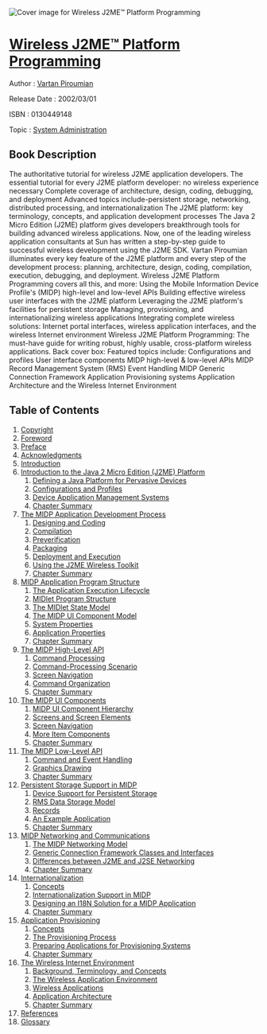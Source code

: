 ![Cover image for Wireless J2ME™ Platform Programming](https://imgdetail.ebookreading.net/cover/cover/system_admin/EB0130449148.jpg)

[Wireless J2ME™ Platform Programming](https://ebookreading.net/view/book/Wireless+J2ME%E2%84%A2+Platform+Programming-EB0130449148_1.html "Wireless J2ME™ Platform Programming")
====================================================================================================================

Author : [Vartan Piroumian](https://ebookreading.net/search/author/Vartan+Piroumian)

Release Date : 2002/03/01

ISBN : 0130449148

Topic : [System Administration](https://ebookreading.net/search/category/system-administration)

Book Description
-----------------

The authoritative tutorial for wireless J2ME application developers.
The essential tutorial for every J2ME platform developer: no wireless experience necessary
Complete coverage of architecture, design, coding, debugging, and deployment
Advanced topics include-persistent storage, networking, distributed processing, and internationalization
The J2ME platform: key terminology, concepts, and application development processes
The Java 2 Micro Edition (J2ME) platform gives developers breakthrough tools for building advanced wireless applications. Now, one of the leading wireless application consultants at Sun has written a step-by-step guide to successful wireless development using the J2ME SDK. Vartan Piroumian illuminates every key feature of the J2ME platform and every step of the development process: planning, architecture, design, coding, compilation, execution, debugging, and deployment. Wireless J2ME Platform Programming covers all this, and more:
Using the Mobile Information Device Profile's (MIDP) high-level and low-level APIs
Building effective wireless user interfaces with the J2ME platform
Leveraging the J2ME platform's facilities for persistent storage
Managing, provisioning, and internationalizing wireless applications
Integrating complete wireless solutions: Internet portal interfaces, wireless application interfaces, and the wireless Internet environment
Wireless J2ME Platform Programming: The must-have guide for writing robust, highly usable, cross-platform wireless applications.
Back cover box:
Featured topics include:
Configurations and profiles
User interface components
MIDP high-level &amp; low-level APIs
MIDP Record Management System (RMS)
Event Handling
MIDP Generic Connection Framework
Application Provisioning systems
Application Architecture and the Wireless Internet Environment
              
Table of Contents
-----------------

1. [Copyright](https://ebookreading.net/view/book/Wireless+J2ME%E2%84%A2+Platform+Programming-EB0130449148_1.html)
1. [Foreword](https://ebookreading.net/view/book/Wireless+J2ME%E2%84%A2+Platform+Programming-EB0130449148_2.html)
1. [Preface](https://ebookreading.net/view/book/Wireless+J2ME%E2%84%A2+Platform+Programming-EB0130449148_3.html)
1. [Acknowledgments](https://ebookreading.net/view/book/Wireless+J2ME%E2%84%A2+Platform+Programming-EB0130449148_4.html)
1. [Introduction](https://ebookreading.net/view/book/Wireless+J2ME%E2%84%A2+Platform+Programming-EB0130449148_5.html)
1. [Introduction to the Java 2 Micro Edition (J2ME) Platform](https://ebookreading.net/view/book/Wireless+J2ME%E2%84%A2+Platform+Programming-EB0130449148_6.html)
    1. [Defining a Java Platform for Pervasive Devices](https://ebookreading.net/view/book/Wireless+J2ME%E2%84%A2+Platform+Programming-EB0130449148_7.html)
    1. [Configurations and Profiles](https://ebookreading.net/view/book/Wireless+J2ME%E2%84%A2+Platform+Programming-EB0130449148_8.html)
    1. [Device Application Management Systems](https://ebookreading.net/view/book/Wireless+J2ME%E2%84%A2+Platform+Programming-EB0130449148_9.html)
    1. [Chapter Summary](https://ebookreading.net/view/book/Wireless+J2ME%E2%84%A2+Platform+Programming-EB0130449148_10.html)
1. [The MIDP Application Development Process](https://ebookreading.net/view/book/Wireless+J2ME%E2%84%A2+Platform+Programming-EB0130449148_11.html)
    1. [Designing and Coding](https://ebookreading.net/view/book/Wireless+J2ME%E2%84%A2+Platform+Programming-EB0130449148_12.html)
    1. [Compilation](https://ebookreading.net/view/book/Wireless+J2ME%E2%84%A2+Platform+Programming-EB0130449148_13.html)
    1. [Preverification](https://ebookreading.net/view/book/Wireless+J2ME%E2%84%A2+Platform+Programming-EB0130449148_14.html)
    1. [Packaging](https://ebookreading.net/view/book/Wireless+J2ME%E2%84%A2+Platform+Programming-EB0130449148_15.html)
    1. [Deployment and Execution](https://ebookreading.net/view/book/Wireless+J2ME%E2%84%A2+Platform+Programming-EB0130449148_16.html)
    1. [Using the J2ME Wireless Toolkit](https://ebookreading.net/view/book/Wireless+J2ME%E2%84%A2+Platform+Programming-EB0130449148_17.html)
    1. [Chapter Summary](https://ebookreading.net/view/book/Wireless+J2ME%E2%84%A2+Platform+Programming-EB0130449148_18.html)
1. [MIDP Application Program Structure](https://ebookreading.net/view/book/Wireless+J2ME%E2%84%A2+Platform+Programming-EB0130449148_19.html)
    1. [The Application Execution Lifecycle](https://ebookreading.net/view/book/Wireless+J2ME%E2%84%A2+Platform+Programming-EB0130449148_20.html)
    1. [MIDlet Program Structure](https://ebookreading.net/view/book/Wireless+J2ME%E2%84%A2+Platform+Programming-EB0130449148_21.html)
    1. [The MIDlet State Model](https://ebookreading.net/view/book/Wireless+J2ME%E2%84%A2+Platform+Programming-EB0130449148_22.html)
    1. [The MIDP UI Component Model](https://ebookreading.net/view/book/Wireless+J2ME%E2%84%A2+Platform+Programming-EB0130449148_23.html)
    1. [System Properties](https://ebookreading.net/view/book/Wireless+J2ME%E2%84%A2+Platform+Programming-EB0130449148_24.html)
    1. [Application Properties](https://ebookreading.net/view/book/Wireless+J2ME%E2%84%A2+Platform+Programming-EB0130449148_25.html)
    1. [Chapter Summary](https://ebookreading.net/view/book/Wireless+J2ME%E2%84%A2+Platform+Programming-EB0130449148_26.html)
1. [The MIDP High-Level API](https://ebookreading.net/view/book/Wireless+J2ME%E2%84%A2+Platform+Programming-EB0130449148_27.html)
    1. [Command Processing](https://ebookreading.net/view/book/Wireless+J2ME%E2%84%A2+Platform+Programming-EB0130449148_28.html)
    1. [Command-Processing Scenario](https://ebookreading.net/view/book/Wireless+J2ME%E2%84%A2+Platform+Programming-EB0130449148_29.html)
    1. [Screen Navigation](https://ebookreading.net/view/book/Wireless+J2ME%E2%84%A2+Platform+Programming-EB0130449148_30.html)
    1. [Command Organization](https://ebookreading.net/view/book/Wireless+J2ME%E2%84%A2+Platform+Programming-EB0130449148_31.html)
    1. [Chapter Summary](https://ebookreading.net/view/book/Wireless+J2ME%E2%84%A2+Platform+Programming-EB0130449148_32.html)
1. [The MIDP UI Components](https://ebookreading.net/view/book/Wireless+J2ME%E2%84%A2+Platform+Programming-EB0130449148_33.html)
    1. [MIDP UI Component Hierarchy](https://ebookreading.net/view/book/Wireless+J2ME%E2%84%A2+Platform+Programming-EB0130449148_34.html)
    1. [Screens and Screen Elements](https://ebookreading.net/view/book/Wireless+J2ME%E2%84%A2+Platform+Programming-EB0130449148_35.html)
    1. [Screen Navigation](https://ebookreading.net/view/book/Wireless+J2ME%E2%84%A2+Platform+Programming-EB0130449148_36.html)
    1. [More Item Components](https://ebookreading.net/view/book/Wireless+J2ME%E2%84%A2+Platform+Programming-EB0130449148_37.html)
    1. [Chapter Summary](https://ebookreading.net/view/book/Wireless+J2ME%E2%84%A2+Platform+Programming-EB0130449148_38.html)
1. [The MIDP Low-Level API](https://ebookreading.net/view/book/Wireless+J2ME%E2%84%A2+Platform+Programming-EB0130449148_39.html)
    1. [Command and Event Handling](https://ebookreading.net/view/book/Wireless+J2ME%E2%84%A2+Platform+Programming-EB0130449148_40.html)
    1. [Graphics Drawing](https://ebookreading.net/view/book/Wireless+J2ME%E2%84%A2+Platform+Programming-EB0130449148_41.html)
    1. [Chapter Summary](https://ebookreading.net/view/book/Wireless+J2ME%E2%84%A2+Platform+Programming-EB0130449148_42.html)
1. [Persistent Storage Support in MIDP](https://ebookreading.net/view/book/Wireless+J2ME%E2%84%A2+Platform+Programming-EB0130449148_43.html)
    1. [Device Support for Persistent Storage](https://ebookreading.net/view/book/Wireless+J2ME%E2%84%A2+Platform+Programming-EB0130449148_44.html)
    1. [RMS Data Storage Model](https://ebookreading.net/view/book/Wireless+J2ME%E2%84%A2+Platform+Programming-EB0130449148_45.html)
    1. [Records](https://ebookreading.net/view/book/Wireless+J2ME%E2%84%A2+Platform+Programming-EB0130449148_46.html)
    1. [An Example Application](https://ebookreading.net/view/book/Wireless+J2ME%E2%84%A2+Platform+Programming-EB0130449148_47.html)
    1. [Chapter Summary](https://ebookreading.net/view/book/Wireless+J2ME%E2%84%A2+Platform+Programming-EB0130449148_48.html)
1. [MIDP Networking and Communications](https://ebookreading.net/view/book/Wireless+J2ME%E2%84%A2+Platform+Programming-EB0130449148_49.html)
    1. [The MIDP Networking Model](https://ebookreading.net/view/book/Wireless+J2ME%E2%84%A2+Platform+Programming-EB0130449148_50.html)
    1. [Generic Connection Framework Classes and Interfaces](https://ebookreading.net/view/book/Wireless+J2ME%E2%84%A2+Platform+Programming-EB0130449148_51.html)
    1. [Differences between J2ME and J2SE Networking](https://ebookreading.net/view/book/Wireless+J2ME%E2%84%A2+Platform+Programming-EB0130449148_52.html)
    1. [Chapter Summary](https://ebookreading.net/view/book/Wireless+J2ME%E2%84%A2+Platform+Programming-EB0130449148_53.html)
1. [Internationalization](https://ebookreading.net/view/book/Wireless+J2ME%E2%84%A2+Platform+Programming-EB0130449148_54.html)
    1. [Concepts](https://ebookreading.net/view/book/Wireless+J2ME%E2%84%A2+Platform+Programming-EB0130449148_55.html)
    1. [Internationalization Support in MIDP](https://ebookreading.net/view/book/Wireless+J2ME%E2%84%A2+Platform+Programming-EB0130449148_56.html)
    1. [Designing an I18N Solution for a MIDP Application](https://ebookreading.net/view/book/Wireless+J2ME%E2%84%A2+Platform+Programming-EB0130449148_57.html)
    1. [Chapter Summary](https://ebookreading.net/view/book/Wireless+J2ME%E2%84%A2+Platform+Programming-EB0130449148_58.html)
1. [Application Provisioning](https://ebookreading.net/view/book/Wireless+J2ME%E2%84%A2+Platform+Programming-EB0130449148_59.html)
    1. [Concepts](https://ebookreading.net/view/book/Wireless+J2ME%E2%84%A2+Platform+Programming-EB0130449148_60.html)
    1. [The Provisioning Process](https://ebookreading.net/view/book/Wireless+J2ME%E2%84%A2+Platform+Programming-EB0130449148_61.html)
    1. [Preparing Applications for Provisioning Systems](https://ebookreading.net/view/book/Wireless+J2ME%E2%84%A2+Platform+Programming-EB0130449148_62.html)
    1. [Chapter Summary](https://ebookreading.net/view/book/Wireless+J2ME%E2%84%A2+Platform+Programming-EB0130449148_63.html)
1. [The Wireless Internet Environment](https://ebookreading.net/view/book/Wireless+J2ME%E2%84%A2+Platform+Programming-EB0130449148_64.html)
    1. [Background, Terminology, and Concepts](https://ebookreading.net/view/book/Wireless+J2ME%E2%84%A2+Platform+Programming-EB0130449148_65.html)
    1. [The Wireless Application Environment](https://ebookreading.net/view/book/Wireless+J2ME%E2%84%A2+Platform+Programming-EB0130449148_66.html)
    1. [Wireless Applications](https://ebookreading.net/view/book/Wireless+J2ME%E2%84%A2+Platform+Programming-EB0130449148_67.html)
    1. [Application Architecture](https://ebookreading.net/view/book/Wireless+J2ME%E2%84%A2+Platform+Programming-EB0130449148_68.html)
    1. [Chapter Summary](https://ebookreading.net/view/book/Wireless+J2ME%E2%84%A2+Platform+Programming-EB0130449148_69.html)
1. [References](https://ebookreading.net/view/book/Wireless+J2ME%E2%84%A2+Platform+Programming-EB0130449148_70.html)
1. [Glossary](https://ebookreading.net/view/book/Wireless+J2ME%E2%84%A2+Platform+Programming-EB0130449148_72.html)
